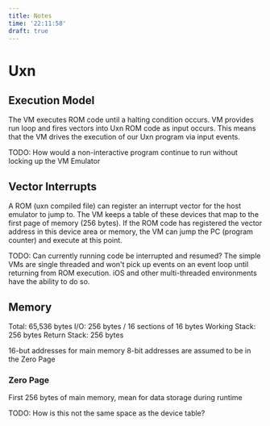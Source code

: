 ```yaml
---
title: Notes
time: '22:11:58'
draft: true
---
```


# Uxn

## Execution Model

The VM executes ROM code until a halting condition occurs. 
VM provides run loop and fires vectors into Uxn ROM code as input occurs. 
This means that the VM drives the execution of our Uxn program via input events. 

TODO: How would a non-interactive program continue to run without locking up the VM
Emulator 

## Vector Interrupts

A ROM (uxn compiled file) can register an interrupt vector for the host emulator to jump to.
The VM keeps a table of these devices that map to the first page of memory (256 bytes).
If the ROM code has registered the vector address in this device area or memory, the VM can jump the PC (program
counter) and execute at this point.

TODO: Can currently running code be interrupted and resumed? The simple VMs are single threaded and won't pick up events
on an event loop until returning from ROM execution. iOS and other multi-threaded environments have the ability to do
so.

## Memory

Total: 65,536 bytes
I/O: 256 bytes / 16 sections of 16 bytes
Working Stack: 256 bytes
Return Stack: 256 bytes

16-but addresses for main memory
8-bit addresses are assumed to be in the Zero Page

### Zero Page

First 256 bytes of main memory, mean for data storage during runtime

TODO: How is this not the same space as the device table?



